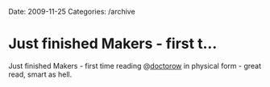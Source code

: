 Date: 2009-11-25
Categories: /archive

# Just finished Makers - first t...

Just finished Makers - first time reading @<a href="http://twitter.com/doctorow" class="aktt_username">doctorow</a> in physical form - great read, smart as hell.
